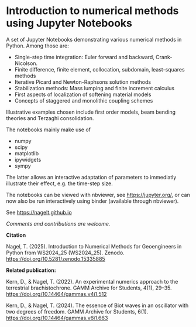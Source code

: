 # Introduction to numerical methods using Jupyter Notebooks

A set of Jupyter Notebooks demonstrating various numerical methods in Python. Among those are:


- Single-step time integration: Euler forward and backward, Crank-Nicolson.
- Finite difference, finite element, collocation, subdomain, least-squares methods
- Iterative Picard and Newton-Raphsons solution methods
- Stabilization methods: Mass lumping and finite increment calculus
- First aspects of localization of softening material models
- Concepts of staggered and monolithic coupling schemes


Illustrative examples chosen include first order models, beam bending theories and Terzaghi consolidation. 

The notebooks mainly make use of

- numpy
- scipy
- matplotlib
- ipywidgets
- sympy

The latter allows an interactive adaptation of parameters to immediatly illustrate their effect, e.g. the time-step size.

The notebooks can be viewed with nbviewer, see https://jupyter.org/, or can now also be run interactively using binder (available through nbviewer).

See https://nagelt.github.io

*Comments and contributions are welcome.*

**Citation**

Nagel, T. (2025). Introduction to Numerical Methods for Geoengineers in Python from WS2024_25 (WS2024_25). Zenodo. https://doi.org/10.5281/zenodo.15335885

**Related publication:**

Kern, D., & Nagel, T. (2022). An experimental numerics approach to the terrestrial brachistochrone. GAMM Archive for Students, 4(1), 29–35. https://doi.org/10.14464/gammas.v4i1.512

Kern, D., & Nagel, T. (2024). The essence of Biot waves in an oscillator with two degrees of freedom. GAMM Archive for Students, 6(1). https://doi.org/10.14464/gammas.v6i1.663
